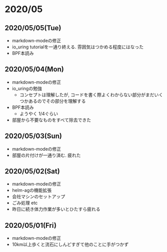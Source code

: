 # 2020/05

## 2020/05/05(Tue)

- markdown-modeの修正
- io_uring tutorialを一通り終える. 雰囲気はつかめる程度にはなった
- BPF本読み

## 2020/05/04(Mon)

- markdown-modeの修正
- io_uringの勉強
  - コンセプトは理解したが, コードを書く際よくわからない部分がまだいくつかあるのでその部分を理解する
- BPF本読み
  - ようやく 1/4ぐらい
- 部屋から不要なものをすべて除去できた

## 2020/05/03(Sun)

- markdown-modeの修正
- 部屋の片付けが一通り済む. 疲れた

## 2020/05/02(Sat)

- markdown-modeの修正
- helm-agの機能拡張
- 会社マシンのセットアップ
- ごみ処理 etc
- 昨日に続き体力作業が多いとひたすら疲れる

## 2020/05/01(Fri)

- markdown-modeの修正
- 10km以上歩くと流石にしんどすぎて他のことに手がつかず
